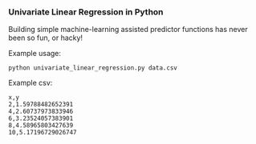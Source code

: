 ### Univariate Linear Regression in Python

Building simple machine-learning assisted predictor functions has never been so fun, or hacky!

Example usage:

```
python univariate_linear_regression.py data.csv
```

Example csv:
```
x,y
2,1.59788482652391
4,2.60737973833946
6,3.23524057383901
8,4.58965803427639
10,5.17196729026747
```
